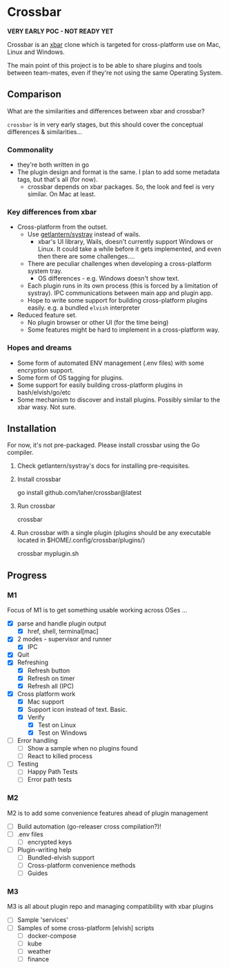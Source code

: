 # Crossbar

**VERY EARLY POC - NOT READY YET**

Crossbar is an [xbar](https://github.com/matryer/xbar) clone which is targeted for cross-platform use on Mac, Linux and Windows.

The main point of this project is to be able to share plugins and tools between team-mates, even if they're not using the same Operating System.

## Comparison

What are the similarities and differences between xbar and crossbar?

`crossbar` is in very early stages, but this should cover the conceptual differences & similarities...

### Commonality

 * they're both written in go
 * The plugin design and format is the same. I plan to add some metadata tags, but that's all (for now).
   * crossbar depends on xbar packages. So, the look and feel is very similar. On Mac at least.

### Key differences from xbar

 * Cross-platform from the outset.
    * Use [getlantern/systray](https://github.com/getlantern/systray) instead of wails.
      * xbar's UI library, Wails, doesn't currently support Windows or Linux. It could take a while before it gets implemented, and even then there are some challenges....
    * There are peculiar challenges when developing a cross-platform system tray.
      * OS differences - e.g. Windows doesn't show text.
    * Each plugin runs in its own process (this is forced by a limitation of systray). IPC communications between main app and plugin app.
    * Hope to write some support for building cross-platform plugins easily. e.g. a bundled `elvish` interpreter
 * Reduced feature set.
   * No plugin browser or other UI (for the time being)
   * Some features might be hard to implement in a cross-platform way. 

### Hopes and dreams

 * Some form of automated ENV management (<plugin>.env files) with some encryption support.
 * Some form of OS tagging for plugins.
 * Some support for easily building cross-platform plugins in bash/elvish/go/etc
 * Some mechanism to discover and install plugins. Possibly similar to the xbar wasy. Not sure.


## Installation

For now, it's not pre-packaged. Please install crossbar using the Go compiler.

 1. Check getlantern/systray's docs for installing pre-requisites.
 2. Install crossbar

    go install github.com/laher/crossbar@latest

 3. Run crossbar

    crossbar

 4. Run crossbar with a single plugin (plugins should be any executable located in $HOME/.config/crossbar/plugins/)

    crossbar myplugin.sh

## Progress

### M1

Focus of M1 is to get something usable working across OSes ...

 - [x] parse and handle plugin output
   - [x] href, shell, terminal[mac]
 - [x] 2 modes - supervisor and runner
   - [x] IPC
 - [x] Quit
 - [x] Refreshing
   - [x] Refresh button
   - [x] Refresh on timer
   - [x] Refresh all (IPC)
 - [x] Cross platform work
   - [x] Mac support
   - [x] Support icon instead of text. Basic.
   - [x] Verify
      - [x] Test on Linux
      - [x] Test on Windows
 - [ ] Error handling
   - [ ] Show a sample when no plugins found
   - [ ] React to killed process
 - [ ] Testing 
   - [ ] Happy Path Tests
   - [ ] Error path tests

### M2

M2 is to add some convenience features ahead of plugin management

 - [ ] Build automation (go-releaser cross compilation?)!
 - [ ] .env files
     - [ ] encrypted keys
 - [ ] Plugin-writing help 
   - [ ] Bundled-elvish support
   - [ ] Cross-platform convenience methods
   - [ ] Guides

### M3

M3 is all about plugin repo and managing compatibility with xbar plugins

 - [ ] Sample 'services'
 - [ ] Samples of some cross-platform [elvish] scripts
     - [ ] docker-compose
     - [ ] kube
     - [ ] weather
     - [ ] finance
